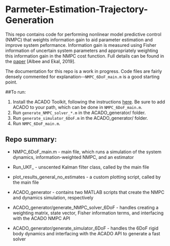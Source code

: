 # Parmeter-Estimation-Trajectory-Generation

This repo contains code for performing nonlinear model predictive control (NMPC) that weights information gain to aid parameter estimation and improve system peformance. Information gain is measured using Fisher information of uncertain system parameters and appropriately weighting this information gain in the NMPC cost function. Full details can be found in the [paper](https://arxiv.org/abs/1906.02758) [Albee and Ekal, 2019].

The documentation for this repo is a work in progress. Code files are fairly densely commented for explanation--`NMPC_6DoF_main.m` is a good starting point.

##To run:

1. Install the ACADO Toolkit, following the instructions [here](https://acado.github.io/matlab_overview.html). Be sure to add ACADO to your path, which can be done in `NMPC_6DoF_main.m`.
2. Run `generate_NMPC_solver_*.m` in the ACADO_generator/ folder.
3. Run `generate_simulator_6DoF.m` in the ACADO_generator/ folder.
4. Run `NMPC_6DoF_main.m`.

## Repo summary:
* NMPC_6DoF_main.m - main file, which runs a simulation of the system dynamics,
	information-weighted NMPC, and an estimator

* Run_UKF_ - unscented Kalman filter class, called by the main file

* plot_results_general_no_estimates - a custom plotting script, called by the main file

* ACADO_generator - contains two MATLAB scripts that create the NMPC and dynamics simulation, respectively

* ACADO_generator/generate_NMPC_solver_6DoF - handles creating a weighting matrix, state vector, Fisher information terms, and interfacing with the ACADO NMPC API

* ACADO_generator/generate_simulator_6DoF - handles the 6DoF rigid body dynamics and interfacing with the ACADO API to generate a fast solver
